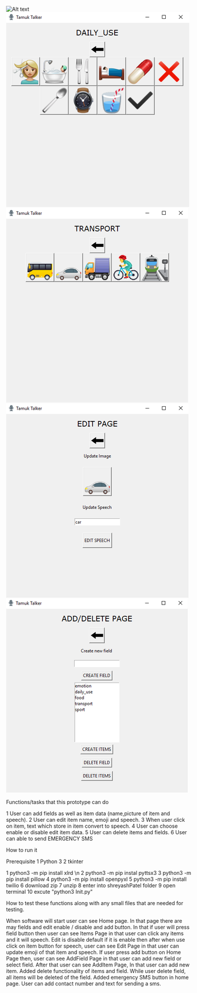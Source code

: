 ![Alt text](/ScreenShots/1.PNG=250x250?raw=true "Optional Title")
![Alt text](/ScreenShots/2.PNG?raw=true "Optional Title")
![Alt text](/ScreenShots/3.PNG?raw=true "Optional Title")
![Alt text](/ScreenShots/4.PNG?raw=true "Optional Title")
![Alt text](/ScreenShots/5.PNG?raw=true "Optional Title")

Functions/tasks that this prototype can do

1 User can add fields as well as item data (name,picture of item and speech).
2 User can edit item name, emoji and speech.
3 When user click on item, text which store in item convert to speech.
4 User can choose enable or disable edit item data.
5 User can delete items and fields.
6 User can able to send EMERGENCY SMS 

How to run it

Prerequisite
1 Python 3
2 tkinter

1 python3 -m pip install xlrd \n
2 python3 -m pip instal pyttsx3
3 python3 -m pip install pillow
4 python3 -m pip install openpyxl
5 python3 -m pip install twilio
6 download zip
7 unzip
8 enter into shreyashPatel folder
9 open terminal 
10 excute "python3 Init.py"

How to test these functions along with any small files that are needed for testing.

When software will start user can see Home page. In that page there are may fields and edit enable / disable and add button. In that if user will press field button then user 
can see Items Page in that user can click any items and it will speech. Edit is disable default if it is enable then after when use click on item button for speech, user can see 
Edit Page in that user can update emoji of that item and speech. If user press add button on Home Page then, user can see AddField Page in that user can add new field or
select field. After that user can see AddItem Page, In that user can add new item. Added delete functionality of items and field. While user delete field, all items will be deleted
of the field. Added emergency SMS button in home page. User can add contact number and text for sending a sms.


    
